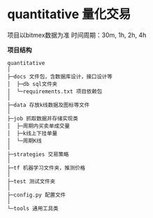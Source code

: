 # quantitative 量化交易

项目以bitmex数据为准
时间周期：30m, 1h, 2h, 4h

**项目结构** 
```
quantitative
│
├─docs 文件包，含数据库设计，接口设计等
│  ├─db sql文件夹
│  └─requirements.txt 项目依赖包
│
├─data 存放k线数据及图标等文件
│
├─job 抓取数据并存储实现类
│  ├─周期内买卖单成交量
│  ├─k线上下挂单量
│  └─周期K线
│
├─strategies 交易策略
│  
├─tf 机器学习文件夹，推测价格
│
├─test 测试文件夹
│
├─config.py 配置文件
│ 
└─tools 通用工具类

```
<br> 